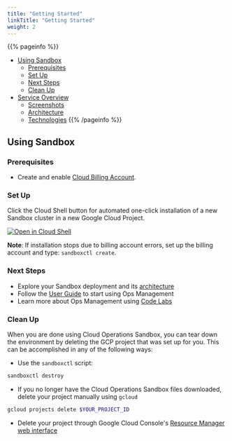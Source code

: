 ```yaml
---
title: "Getting Started"
linkTitle: "Getting Started"
weight: 2
---
```

{{% pageinfo %}}
* [Using Sandbox](#using-sandbox)
  * [Prerequisites](#prerequisites)
  * [Set Up](#set-up)
  * [Next Steps](#next-steps)
  * [Clean Up](#clean-up)
* [Service Overview](/docs/service_overview/)
  * [Screenshots](/docs/service_overview/#screenshots)
  * [Architecture](/docs/service_overview/#service-architecture)
  * [Technologies](/docs/service_overview/#technologies)
{{% /pageinfo %}}

## Using Sandbox

### Prerequisites

* Create and enable [Cloud Billing Account](https://cloud.google.com/billing/docs/how-to/manage-billing-account).

### Set Up

Click the Cloud Shell button for automated one-click installation of a new Sandbox cluster in a new Google Cloud Project.

[![Open in Cloud Shell](http://www.gstatic.com/cloudssh/images/open-btn.svg)](https://console.cloud.google.com/cloudshell/editor?cloudshell_git_repo=https://github.com/GoogleCloudPlatform/cloud-ops-sandbox.git&cloudshell_git_branch=v0.5.0&shellonly=true&cloudshell_image=gcr.io/stackdriver-sandbox-230822/cloudshell-image/uncertified:v0.5.0&cloudshell_tutorial=docs/tutorial.md)

__Note__: If installation stops due to billing account errors, set up the billing account and type: `sandboxctl create`.

### Next Steps

* Explore your Sandbox deployment and its [architecture](#Service-Overview)
* Follow the [User Guide](/docs/README.md) to start using Ops Management
* Learn more about Ops Management using [Code Labs](https://codelabs.developers.google.com/s/results?q=Monitoring)

### Clean Up

When you are done using Cloud Operations Sandbox, you can tear down the environment by deleting the GCP project that was set up for you. This can be accomplished in any of the following ways:

* Use the `sandboxctl` script:

```bash
sandboxctl destroy
```

* If you no longer have the Cloud Operations Sandbox files downloaded, delete your project manually using `gcloud`

```bash
gcloud projects delete $YOUR_PROJECT_ID
```

* Delete your project through Google Cloud Console's [Resource Manager web interface](https://console.cloud.google.com/cloud-resource-manager)
